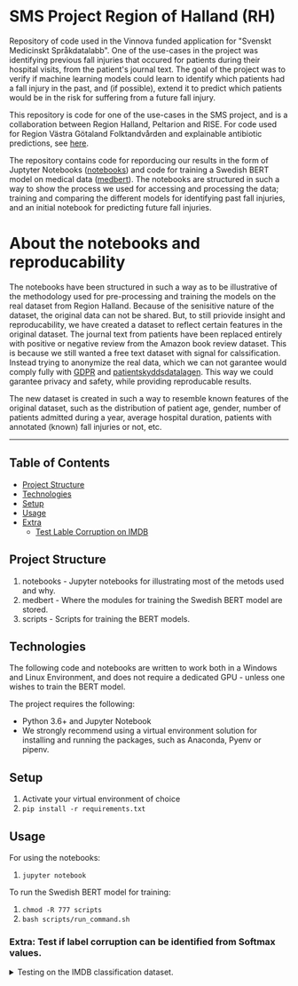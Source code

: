 SMS Project Region of Halland (RH)
==================================

Repository of code used in the Vinnova funded application for "Svenskt Medicinskt Språkdatalabb". One of the use-cases in the project was identifying previous fall injuries that occured for patients during their hospital visits, from the patient's journal text. The goal of the project was to verify if machine learning models could learn to identify which patients had a fall injury in the past, and (if possible), extend it to predict which patients would be in the risk for suffering from a future fall injury.

This repository is code for one of the use-cases in the SMS project, and is a collaboration between Region Halland, Peltarion and RISE. For code used for Region Västra Götaland Folktandvården and explainable antibiotic predictions, see [here](https://github.com/Peltarion/sms-explainable-antibiotics-VGR).

The repository contains code for reporducing our results in the form of Juptyter Notebooks ([notebooks](./notebooks)) and code for training a Swedish BERT model on medical data ([medbert](./medbert)). The notebooks are structured in such a way to show the process we used for accessing and processing the data; training and comparing the different models for identifying past fall injuries, and an initial notebook for predicting future fall injuries.

# About the notebooks and reproducability
The notebooks have been structured in such a way as to be illustrative of the methodology used for pre-processing and training the models on the real dataset from Region Halland. Because of the senisitive nature of the dataset, the original data can not be shared. But, to still priovide insight and reproducability, we have created a dataset to reflect certain features in the original dataset. The journal text from patients have been replaced entirely with positive or negative review from the Amazon book review dataset. This is because we still wanted a free text dataset with signal for calssification. Instead trying to anonymize the real data, which we can not garantee would comply fully with [GDPR](https://gdpr-info.eu/) and [patientskyddsdatalagen](https://www.riksdagen.se/sv/dokument-lagar/dokument/svensk-forfattningssamling/patientsakerhetslag-2010659_sfs-2010-659). This way we could garantee privacy and safety, while providing reproducable results.

The new dataset is created in such a way to resemble known features of the original dataset, such as the distribution of patient age, gender, number of patients admitted during a year, average hospital duration, patients with annotated (known) fall injuries or not, etc.

---

## Table of Contents
  - [Project Structure](#project-structure)
  - [Technologies](#technologies)
  - [Setup](#setup)
  - [Usage](#usage)
  - [Extra](#extra)
    - [Test Lable Corruption on IMDB](#test-if-label-corruption-can-be-identified-from-softmax-values)


## Project Structure
1. notebooks -  Jupyter notebooks for illustrating most of the metods used and why.
2. medbert - Where the modules for training the Swedish BERT model are stored.
3. scripts - Scripts for training the BERT models.

## Technologies
The following code and notebooks are written to work both in a Windows and Linux Environment, and does not require a dedicated GPU - unless one wishes to train the BERT model.

The project requires the following:
- Python 3.6+ and Jupyter Notebook
- We strongly recommend using a virtual environment solution for installing and running the packages, such as Anaconda, Pyenv or pipenv.

## Setup
1. Activate your virtual environment of choice
2. ```pip install -r requirements.txt```

## Usage
For using the notebooks:
1. ```jupyter notebook```

To run the Swedish BERT model for training:
1. ```chmod -R 777 scripts```
2. ```bash scripts/run_command.sh```

### Extra: Test if label corruption can be identified from Softmax values.
<details>
  <summary>Testing on the IMDB classification dataset.</summary>

  1. Run the training script
  ```bash
  make run cmd="medbert/run.py \
    --dataset=imdb                     \
    --loggers=all                      \
    --model_name=bert-base-uncased     \
    --max_sequence_length=512          \
    --label_smoothing=0.0              \
    --num_train_samples=10000          \
    --corrupt_percentage=0             \
    --fp16                             \
    --seed=42"
  ```
  To remotely debug the script with vscode, use `make debug cmd=` instead, and
  add the following to the `launch.json` file:
  ```json
  {
      "name": "docker debug",
      "type": "python",
      "request": "attach",
      "justMyCode": false,
      "host": "127.0.0.1",
      "port": 5678,
      "pathMappings": [
          {
              "localRoot": "${workspaceFolder}",
              "remoteRoot": "/workspace"
          }
      ]
  }
  ```

#### Explaining the Arguments
- `--dataset` = {imdb, rh, mimic-iii}, where rh is Region Halland's dataset when running the script on their servers
- `--loggers` = {wandb, tensorboard, all, None}
- `--num_train_samples` - How many training samples to use. 50/50 of each label (0s and 1s)
- `--corrupt_percentage` - [0, 100] Percentage of how many of the positive labels (1) to change to 0s
- `--label_smoothing` - [0.0, 1.0] How much label smoothing to apply. 0.0 defaults to regular one-hot encoded CategoricalCrossEntropy Loss.

</details>


